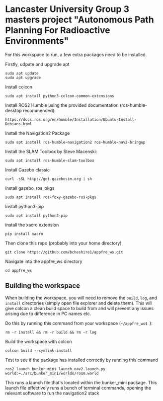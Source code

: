 # Lancaster University Group 3 masters project "Autonomous Path Planning For Radioactive Environments"

For this workspace to run, a few extra packages need to be installed.

Firstly, udpate and upgrade apt
```
sudo apt update
sudo apt upgrade
```

Install colcon
```
sudo apt install python3-colcon-common-extensions
```

Install ROS2 Humble using the provided documentation (ros-humble-desktop recommended):
```
https://docs.ros.org/en/humble/Installation/Ubuntu-Install-Debians.html
```

Install the Navigation2 Package
```
sudo apt install ros-humble-navigation2 ros-humble-nav2-bringup
```

Install the SLAM Toolbox by Steve Macenski:
```
sudo apt install ros-humble-slam-toolbox
```

Install Gazebo classic
```
curl -sSL http://get.gazebosim.org | sh
```

Install gazebo_ros_pkgs
```
sudo apt install ros-foxy-gazebo-ros-pkgs
```
Install python3-pip
```
sudo apt install python3-pip
```
install the xacro extension
```
pip install xacro
```

Then clone this repo (probably into your home directory)
```
git clone https://github.com/bcheshire1/appfre_ws.git
```
Navigate into the appfre_ws directory
```
cd appfre_ws
```
## Building the workspace
When building the workspace, you will need to remove the ```build```, ```log```, and ```install``` directories (simply open file explorer and delete them). This will give colcon a clean build space to build from and will prevent any issues arising due to difference in PC names etc.

Do this by running this command from your workspace (```~/appfre_ws$ ```):
```
rm -r install && rm -r build && rm -r log
```
Build the workspace with colcon
```
colcon build --symlink-install
```

Test to see if the package has installed correctly by running this command
```
ros2 launch bunker_mini launch_nav2.launch.py world:=./src/bunker_mini/worlds/room.world
```

This runs a launch file that's located within the bunker_mini package. This launch file effectively runs a bunch of terminal commands, opening the relevant software to run the navigation2 stack
